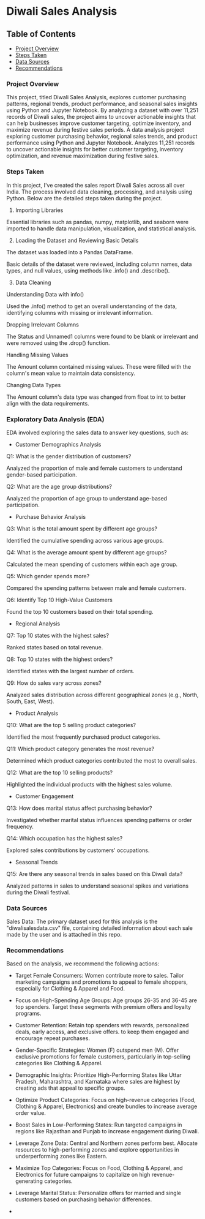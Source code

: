 # Diwali Sales Analysis

## Table of Contents

- [Project Overview](#project-overview)
- [Steps Taken](#steps-taken)
- [Data Sources](#data-sources)
- [Recommendations](#recommendations)

### Project Overview

This project, titled Diwali Sales Analysis, explores customer purchasing patterns, regional trends, product performance, and seasonal sales insights using Python and Jupyter Notebook. By analyzing a dataset with over 11,251 records of Diwali sales, the project aims to uncover actionable insights that can help businesses improve customer targeting, optimize inventory, and maximize revenue during festive sales periods.
A data analysis project exploring customer purchasing behavior, regional sales trends, and product performance using Python and Jupyter Notebook. Analyzes 11,251 records to uncover actionable insights for better customer targeting, inventory optimization, and revenue maximization during festive sales.

### Steps Taken

In this project, I've created the sales report Diwali Sales across all over India. The process involved data cleaning, processing, and analysis using Python. Below are the detailed steps taken during the project.

1. Importing Libraries

Essential libraries such as pandas, numpy, matplotlib, and seaborn were imported to handle data manipulation, visualization, and statistical analysis.

2. Loading the Dataset and Reviewing Basic Details

The dataset was loaded into a Pandas DataFrame.

Basic details of the dataset were reviewed, including column names, data types, and null values, using methods like .info() and .describe().

3. Data Cleaning

Understanding Data with info()

Used the .info() method to get an overall understanding of the data, identifying columns with missing or irrelevant information.

Dropping Irrelevant Columns

The Status and Unnamed1 columns were found to be blank or irrelevant and were removed using the .drop() function.

Handling Missing Values

The Amount column contained missing values. These were filled with the column's mean value to maintain data consistency.

Changing Data Types

The Amount column's data type was changed from float to int to better align with the data requirements.

### Exploratory Data Analysis (EDA)

EDA involved exploring the sales data to answer key questions, such as:

- Customer Demographics Analysis

Q1: What is the gender distribution of customers?

Analyzed the proportion of male and female customers to understand gender-based participation.

Q2: What are the age group distributions?

Analyzed the proportion of age group to understand age-based participation.

- Purchase Behavior Analysis

Q3: What is the total amount spent by different age groups?

Identified the cumulative spending across various age groups.

Q4: What is the average amount spent by different age groups?

Calculated the mean spending of customers within each age group.

Q5: Which gender spends more?

Compared the spending patterns between male and female customers.

Q6: Identify Top 10 High-Value Customers

Found the top 10 customers based on their total spending.

- Regional Analysis

Q7: Top 10 states with the highest sales?

Ranked states based on total revenue.

Q8: Top 10 states with the highest orders?

Identified states with the largest number of orders.

Q9: How do sales vary across zones?

Analyzed sales distribution across different geographical zones (e.g., North, South, East, West).

- Product Analysis

Q10: What are the top 5 selling product categories?

Identified the most frequently purchased product categories.

Q11: Which product category generates the most revenue?

Determined which product categories contributed the most to overall sales.

Q12: What are the top 10 selling products?

Highlighted the individual products with the highest sales volume.

- Customer Engagement

Q13: How does marital status affect purchasing behavior?

Investigated whether marital status influences spending patterns or order frequency.

Q14: Which occupation has the highest sales?

Explored sales contributions by customers' occupations.

- Seasonal Trends

Q15: Are there any seasonal trends in sales based on this Diwali data?

Analyzed patterns in sales to understand seasonal spikes and variations during the Diwali festival.

### Data Sources

Sales Data: The primary dataset used for this analysis is the "diwalisalesdata.csv" file, containing detailed information about each sale made by the user and is attached in this repo.

### Recommendations

Based on the analysis, we recommend the following actions:

- Target Female Consumers: Women contribute more to sales. Tailor marketing campaigns and promotions to appeal to female shoppers, especially for Clothing & Apparel and Food.

- Focus on High-Spending Age Groups: Age groups 26-35 and 36-45 are top spenders. Target these segments with premium offers and loyalty programs.

- Customer Retention: Retain top spenders with rewards, personalized deals, early access, and exclusive offers. to keep them engaged and encourage repeat purchases.

- Gender-Specific Strategies: Women (F) outspend men (M). Offer exclusive promotions for female customers, particularly in top-selling categories like Clothing & Apparel.

- Demographic Insights: Prioritize High-Performing States like Uttar Pradesh, Maharashtra, and Karnataka where sales are highest by creating ads that appeal to specific groups.

- Optimize Product Categories: Focus on high-revenue categories (Food, Clothing & Apparel, Electronics) and create bundles to increase average order value.

- Boost Sales in Low-Performing States: Run targeted campaigns in regions like Rajasthan and Punjab to increase engagement during Diwali.

- Leverage Zone Data: Central and Northern zones perform best. Allocate resources to high-performing zones and explore opportunities in underperforming zones like Eastern.

- Maximize Top Categories: Focus on Food, Clothing & Apparel, and Electronics for future campaigns to capitalize on high revenue-generating categories.

- Leverage Marital Status: Personalize offers for married and single customers based on purchasing behavior differences.

- 
